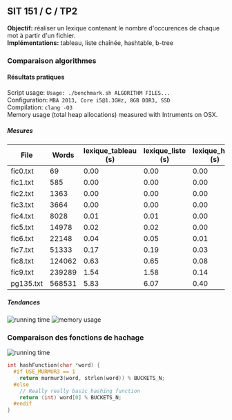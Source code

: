 ## SIT 151 / C / TP2

**Objectif:** réaliser un lexique contenant le nombre d'occurences de chaque mot à partir d'un fichier.  
**Implémentations:** tableau, liste chaînée, hashtable, b-tree  

### Comparaison algorithmes

#### Résultats pratiques

Script usage: `Usage: ./benchmark.sh ALGORITHM FILES...`  
Configuration: `MBA 2013, Core i5@1.3GHz, 8GB DDR3, SSD`  
Compilation: `clang -O3`  
Memory usage (total heap allocations) measured with Intruments on OSX.  

##### Mesures

File      | Words  | lexique_tableau (s) | lexique_liste (s)    | lexique_hash (s)  | lexique_btree (s)
----------|--------|---------------------|----------------------|-------------------|-------------------
fic0.txt  | 69     | 0.00                | 0.00                 | 0.00              | 0.00
fic1.txt  | 585    | 0.00                | 0.00                 | 0.00              | 0.00
fic2.txt  | 1363   | 0.00                | 0.00                 | 0.00              | 0.00
fic3.txt  | 3664   | 0.00                | 0.00                 | 0.00              | 0.00
fic4.txt  | 8028   | 0.01                | 0.01                 | 0.00              | 0.00
fic5.txt  | 14978  | 0.02                | 0.02                 | 0.00              | 0.01
fic6.txt  | 22148  | 0.04                | 0.05                 | 0.01              | 0.01
fic7.txt  | 51333  | 0.17                | 0.19                 | 0.03              | 0.03
fic8.txt  | 124062 | 0.63                | 0.65                 | 0.08              | 0.07
fic9.txt  | 239289 | 1.54                | 1.58                 | 0.14              | 0.17
pg135.txt | 568531 | 5.83                | 6.07                 | 0.40              | 0.34

##### Tendances
![running time](https://dl.dropboxusercontent.com/u/1765758/Screenshots%20GitHub/sit151_tp2_running_time2.png)
![memory usage](https://dl.dropboxusercontent.com/u/1765758/Screenshots%20GitHub/sit151_tp2_memory1.png)


### Comparaison des fonctions de hachage
![running time](https://dl.dropboxusercontent.com/u/1765758/Screenshots%20GitHub/sit151_tp2_murmur_vs_ascii1.png)

```c
int hashFunction(char *word) {
  #if USE_MURMUR3 == 1
    return murmur3(word, strlen(word)) % BUCKETS_N;
  #else
    // Really really basic hashing function
    return (int) word[0] % BUCKETS_N;
  #endif
}
```
